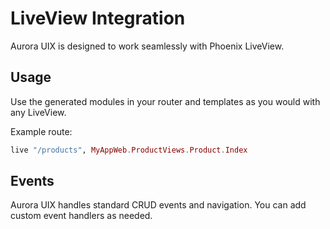 # LiveView Integration

Aurora UIX is designed to work seamlessly with Phoenix LiveView.

## Usage

Use the generated modules in your router and templates as you would with any LiveView.

Example route:

```elixir
live "/products", MyAppWeb.ProductViews.Product.Index
```

## Events

Aurora UIX handles standard CRUD events and navigation. You can add custom event handlers as needed.

